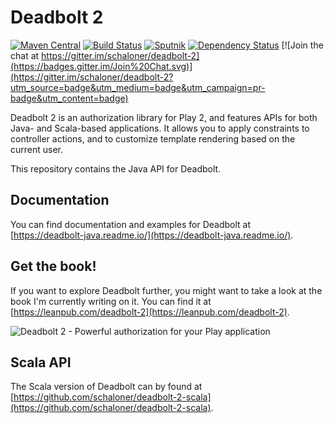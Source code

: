 # Deadbolt 2

[![Maven Central](https://maven-badges.herokuapp.com/maven-central/be.objectify/deadbolt-java_2.12/badge.svg)](https://maven-badges.herokuapp.com/maven-central/be.objectify/deadbolt-java_2.12) [![Build Status](https://travis-ci.org/schaloner/deadbolt-2-java.svg?branch=2.6.x)](https://travis-ci.org/schaloner/deadbolt-2-java) [![Sputnik](https://sputnik.ci/conf/badge)](https://sputnik.ci/app#/builds/schaloner/deadbolt-2-java) [![Dependency Status](https://www.versioneye.com/user/projects/5811b1af0b97423c6d6f1974/badge.svg?style=flat-square)](https://www.versioneye.com/user/projects/5811b1af0b97423c6d6f1974) [![Join the chat at https://gitter.im/schaloner/deadbolt-2](https://badges.gitter.im/Join%20Chat.svg)](https://gitter.im/schaloner/deadbolt-2?utm_source=badge&utm_medium=badge&utm_campaign=pr-badge&utm_content=badge)

Deadbolt 2 is an authorization library for Play 2, and features APIs for both Java- and Scala-based applications.  It allows you to apply constraints to controller actions, and to customize template rendering based on the current user.

This repository contains the Java API for Deadbolt.

## Documentation
You can find documentation and examples for Deadbolt at [https://deadbolt-java.readme.io/](https://deadbolt-java.readme.io/).

## Get the book!
If you want to explore Deadbolt further, you might want to take a look at the book I'm currently writing on it.  You can find it at [https://leanpub.com/deadbolt-2](https://leanpub.com/deadbolt-2).

![Deadbolt 2 - Powerful authorization for your Play application](https://s3.amazonaws.com/titlepages.leanpub.com/deadbolt-2/hero?1480947900)

## Scala API
The Scala version of Deadbolt can by found at [https://github.com/schaloner/deadbolt-2-scala](https://github.com/schaloner/deadbolt-2-scala).
